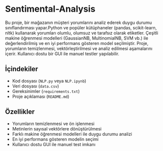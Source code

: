 # Sentimental-Analysis
Bu proje, bir mağazanın müşteri yorumlarını analiz ederek duygu durumu sınıflandırması yapar.Python ve popüler kütüphaneler (pandas, scikit-learn, nltk) kullanarak yorumları olumlu, olumsuz ve tarafsız olarak etiketler. Çeşitli makine öğrenmesi modelleri (GaussianNB, MultinomialNB, SVM vb.) ile değerlendirilmiş ve en iyi performans gösteren model seçilmiştir. Proje, yorumların temizlenmesi, vektörleştirilmesi ve analiz edilmesi aşamalarını içerir. Kullanıcı dostu bir GUI ile manuel testler yapılabilir.

## İçindekiler
- Kod dosyası (`NLP.py` veya `NLP.ipynb`)
- Veri dosyası (`data.csv`)
- Gereksinimler (`requirements.txt`)
- Proje açıklaması (`README.md`)

## Özellikler
- Yorumların temizlenmesi ve ön işlenmesi
- Metinlerin sayısal vektörlere dönüştürülmesi
- Farklı makine öğrenmesi modelleri ile duygu durumu analizi
- En iyi performans gösteren modelin seçimi
- Kullanıcı dostu GUI ile manuel test imkanı
